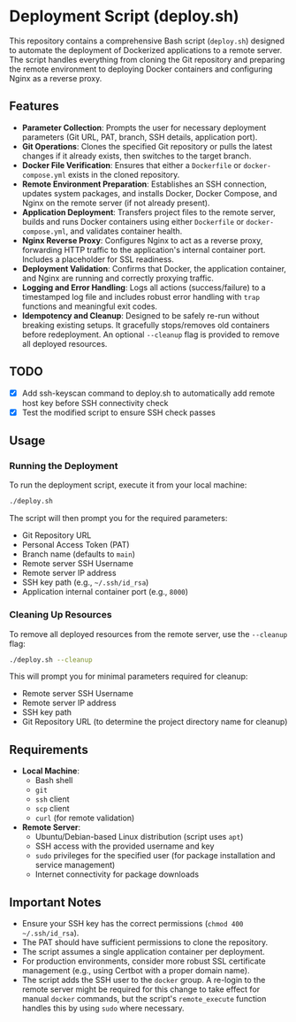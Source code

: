 # Deployment Script (deploy.sh)

This repository contains a comprehensive Bash script (`deploy.sh`) designed to automate the deployment of Dockerized applications to a remote server. The script handles everything from cloning the Git repository and preparing the remote environment to deploying Docker containers and configuring Nginx as a reverse proxy.

## Features

- **Parameter Collection**: Prompts the user for necessary deployment parameters (Git URL, PAT, branch, SSH details, application port).
- **Git Operations**: Clones the specified Git repository or pulls the latest changes if it already exists, then switches to the target branch.
- **Docker File Verification**: Ensures that either a `Dockerfile` or `docker-compose.yml` exists in the cloned repository.
- **Remote Environment Preparation**: Establishes an SSH connection, updates system packages, and installs Docker, Docker Compose, and Nginx on the remote server (if not already present).
- **Application Deployment**: Transfers project files to the remote server, builds and runs Docker containers using either `Dockerfile` or `docker-compose.yml`, and validates container health.
- **Nginx Reverse Proxy**: Configures Nginx to act as a reverse proxy, forwarding HTTP traffic to the application's internal container port. Includes a placeholder for SSL readiness.
- **Deployment Validation**: Confirms that Docker, the application container, and Nginx are running and correctly proxying traffic.
- **Logging and Error Handling**: Logs all actions (success/failure) to a timestamped log file and includes robust error handling with `trap` functions and meaningful exit codes.
- **Idempotency and Cleanup**: Designed to be safely re-run without breaking existing setups. It gracefully stops/removes old containers before redeployment. An optional `--cleanup` flag is provided to remove all deployed resources.

## TODO

- [x] Add ssh-keyscan command to deploy.sh to automatically add remote host key before SSH connectivity check
- [x] Test the modified script to ensure SSH check passes

## Usage

### Running the Deployment

To run the deployment script, execute it from your local machine:

```bash
./deploy.sh
```

The script will then prompt you for the required parameters:
- Git Repository URL
- Personal Access Token (PAT)
- Branch name (defaults to `main`)
- Remote server SSH Username
- Remote server IP address
- SSH key path (e.g., `~/.ssh/id_rsa`)
- Application internal container port (e.g., `8000`)

### Cleaning Up Resources

To remove all deployed resources from the remote server, use the `--cleanup` flag:

```bash
./deploy.sh --cleanup
```

This will prompt you for minimal parameters required for cleanup:
- Remote server SSH Username
- Remote server IP address
- SSH key path
- Git Repository URL (to determine the project directory name for cleanup)

## Requirements

- **Local Machine**:
    - Bash shell
    - `git`
    - `ssh` client
    - `scp` client
    - `curl` (for remote validation)
- **Remote Server**:
    - Ubuntu/Debian-based Linux distribution (script uses `apt`)
    - SSH access with the provided username and key
    - `sudo` privileges for the specified user (for package installation and service management)
    - Internet connectivity for package downloads

## Important Notes

- Ensure your SSH key has the correct permissions (`chmod 400 ~/.ssh/id_rsa`).
- The PAT should have sufficient permissions to clone the repository.
- The script assumes a single application container per deployment.
- For production environments, consider more robust SSL certificate management (e.g., using Certbot with a proper domain name).
- The script adds the SSH user to the `docker` group. A re-login to the remote server might be required for this change to take effect for manual `docker` commands, but the script's `remote_execute` function handles this by using `sudo` where necessary.
